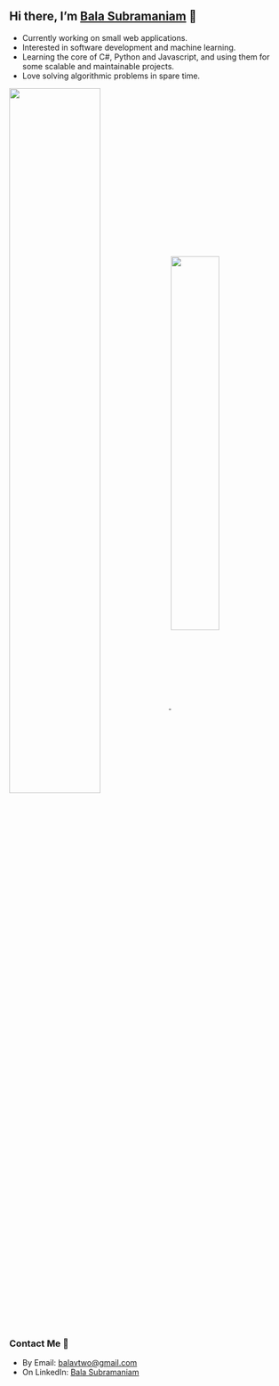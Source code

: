 ## Hi there, I’m [Bala Subramaniam](https://www.linkedin.com/in/balasubramaniam1/) 👋
- Currently working on small web applications.
- Interested in software development and machine learning.
- Learning the core of C#, Python and Javascript, and using them for some scalable and maintainable projects.
- Love solving algorithmic problems in spare time.


<a href="https://github.com/bala418#js-contribution-activity">
  <img align="center" src="https://github-readme-stats.vercel.app/api?username=bala418&theme=tokyonight&count_private=true&show_icons=true&include_all_commits=true" width=57%/>
</a>



<a href="https://github.com/search?q=author:bala418">
  <img align="center" src="https://github-readme-stats.vercel.app/api/top-langs/?username=bala418&theme=tokyonight&layout=compact&langs_count=8" width=41.5%/>
</a>

### Contact Me 📧
* By Email: balavtwo@gmail.com
* On LinkedIn: [Bala Subramaniam](https://www.linkedin.com/in/balasubramaniam1/)
